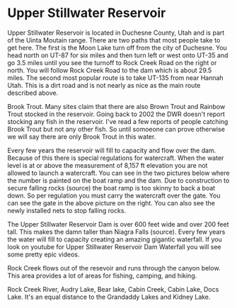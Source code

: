 # Upper Stillwater Reservoir

Upper Stillwater Reservoir is located in Duchesne County, Utah and is part of the Uinta Moutain range. There are two paths that most people take to get here. The first is the Moon Lake turn off from the city of Duchesne. You head north on UT-87 for six miles and then turn left or west onto UT-35 and go 3.5 miles until you see the turnoff to Rock Creek Road on the right or north. You will follow Rock Creek Road to the dam which is about 29.5 miles. The second most popular route is to take UT-135 from near Hannah Utah. This is a dirt road and is not nearly as nice as the main route described above.

Brook Trout. Many sites claim that there are also Brown Trout and Rainbow Trout stocked in the reservoir. Going back to 2002 the DWR doesn't report stocking any fish in the reservoir. I've read a few reports of people catching Brook Trout but not any other fish. So until somoeone can prove otherwise we will say there are only Brook Trout in this water.

Every few years the reservoir will fill to capacity and flow over the dam. Because of this there is special regulations for watercraft. When the water level is at or above the measurement of 8,157 ft elevation you are not allowed to launch a watercraft. You can see in the two pictures below where the number is painted on the boat ramp and the dam. Due to construction to secure falling rocks (source) the boat ramp is too skinny to back a boat down. So per regulation you must carry the watercraft over the gate. You can see the gate in the above picture on the right. You can also see the newly installed nets to stop falling rocks.

The Upper Stillwater Reservoir Dam is over 600 feet wide and over 200 feet tall. This makes the damn taller than Niagra Falls (source). Every few years the water will fill to capacity creating an amazing gigantic waterfall. If you look on youtube for Upper Stillwater Reservoir Dam Waterfall you will see some pretty epic videos.

Rock Creek flows out of the resevoir and runs through the canyon below. This area provides a lot of areas for fishing, camping, and hiking.

Rock Creek River, Audry Lake, Bear lake, Cabin Creek, Cabin Lake, Docs Lake. It's an equal distance to the Grandaddy Lakes and Kidney Lake.